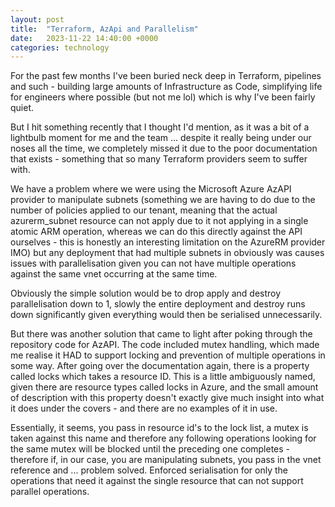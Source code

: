 ```yaml
---
layout: post
title:  "Terraform, AzApi and Parallelism"
date:   2023-11-22 14:40:00 +0000
categories: technology
---
```


For the past few months I've been buried neck deep in Terraform, pipelines and such - building large amounts of Infrastructure as Code, simplifying life for engineers where possible (but not me lol) which is why I've been fairly quiet.

But I hit something recently that I thought I'd mention, as it was a bit of a lightbulb moment for me and the team ... despite it really being under our noses all the time, we completely missed it due to the poor documentation that exists - something that so many Terraform providers seem to suffer with.

We have a problem where we were using the Microsoft Azure AzAPI provider to manipulate subnets (something we are having to do due to the number of policies applied to our tenant, meaning that the actual azurerm_subnet resource can not apply due to it not applying in a single atomic ARM operation, whereas we can do this directly against the API ourselves - this is honestly an interesting limitation on the AzureRM provider IMO) but any deployment that had multiple subnets in obviously was causes issues with parallelisation given you can not have multiple operations against the same vnet occurring at the same time. 

Obviously the simple solution would be to drop apply and destroy parallelisation down to 1, slowly the entire deployment and destroy runs down significantly given everything would then be serialised unnecessarily.

But there was another solution that came to light after poking through the repository code for AzAPI.  The code included mutex handling, which made me realise it HAD to support locking and prevention of multiple operations in some way. After going over the documentation again, there is a property called locks which takes a resource ID. This is a little ambiguously named, given there are resource types called locks in Azure, and the small amount of description with this property doesn't exactly give much insight into what it does under the covers - and there are no examples of it in use.

Essentially, it seems, you pass in resource id's to the lock list, a mutex is taken against this name and therefore any following operations looking for the same mutex will be blocked until the preceding one completes - therefore if, in our case, you are manipulating subnets, you pass in the vnet reference and ... problem solved. Enforced serialisation for only the operations that need it against the single resource that can not support parallel operations.
